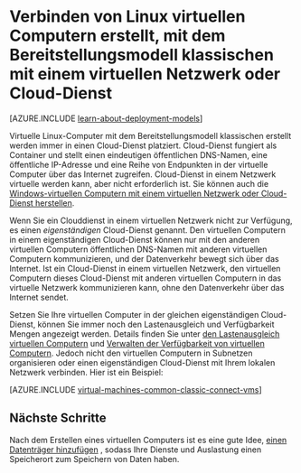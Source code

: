 <properties
    pageTitle="Verbinden von Linux virtuellen Computern in einen Cloud-Dienst | Microsoft Azure"
    description="Verbinden Sie Linux virtuellen Computer mit dem Bereitstellungsmodell klassischen mit einer Azure-Cloud-Dienst oder virtuelles Netzwerk erstellt."
    services="virtual-machines-linux"
    documentationCenter=""
    authors="cynthn"
    manager="timlt"
    editor=""
    tags="azure-service-management"/>

<tags
    ms.service="virtual-machines-linux"
    ms.workload="infrastructure-services"
    ms.tgt_pltfrm="vm-linux"
    ms.devlang="na"
    ms.topic="article"
    ms.date="07/06/2016"
    ms.author="cynthn"/>

# <a name="connect-linux-virtual-machines-created-with-the-classic-deployment-model-with-a-virtual-network-or-cloud-service"></a>Verbinden von Linux virtuellen Computern erstellt, mit dem Bereitstellungsmodell klassischen mit einem virtuellen Netzwerk oder Cloud-Dienst

[AZURE.INCLUDE [learn-about-deployment-models](../../includes/learn-about-deployment-models-classic-include.md)]

Virtuelle Linux-Computer mit dem Bereitstellungsmodell klassischen erstellt werden immer in einen Cloud-Dienst platziert. Cloud-Dienst fungiert als Container und stellt einen eindeutigen öffentlichen DNS-Namen, eine öffentliche IP-Adresse und eine Reihe von Endpunkten in der virtuelle Computer über das Internet zugreifen. Cloud-Dienst in einem Netzwerk virtuelle werden kann, aber nicht erforderlich ist. Sie können auch die [Windows-virtuellen Computern mit einem virtuellen Netzwerk oder Cloud-Dienst herstellen](virtual-machines-windows-classic-connect-vms.md).

Wenn Sie ein Clouddienst in einem virtuellen Netzwerk nicht zur Verfügung, es einen *eigenständigen* Cloud-Dienst genannt. Den virtuellen Computern in einem eigenständigen Cloud-Dienst können nur mit den anderen virtuellen Computern öffentlichen DNS-Namen mit anderen virtuellen Computern kommunizieren, und der Datenverkehr bewegt sich über das Internet. Ist ein Cloud-Dienst in einem virtuellen Netzwerk, den virtuellen Computern dieses Cloud-Dienst mit anderen virtuellen Computern in das virtuelle Netzwerk kommunizieren kann, ohne den Datenverkehr über das Internet sendet.

Setzen Sie Ihre virtuellen Computer in der gleichen eigenständigen Cloud-Dienst, können Sie immer noch den Lastenausgleich und Verfügbarkeit Mengen angezeigt werden. Details finden Sie unter [den Lastenausgleich virtuellen Computern](virtual-machines-linux-load-balance.md) und [Verwalten der Verfügbarkeit von virtuellen Computern](virtual-machines-linux-manage-availability.md). Jedoch nicht den virtuellen Computern in Subnetzen organisieren oder einen eigenständigen Cloud-Dienst mit Ihrem lokalen Netzwerk verbinden. Hier ist ein Beispiel:

[AZURE.INCLUDE [virtual-machines-common-classic-connect-vms](../../includes/virtual-machines-common-classic-connect-vms.md)]

## <a name="next-steps"></a>Nächste Schritte

Nach dem Erstellen eines virtuellen Computers ist es eine gute Idee, [einen Datenträger hinzufügen](virtual-machines-linux-classic-attach-disk.md) , sodass Ihre Dienste und Auslastung einen Speicherort zum Speichern von Daten haben. 



